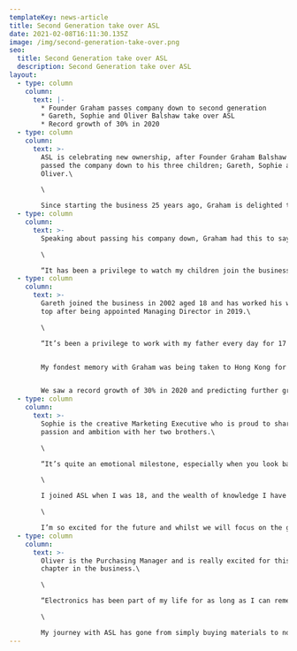 ```yaml
---
templateKey: news-article
title: Second Generation take over ASL
date: 2021-02-08T16:11:30.135Z
image: /img/second-generation-take-over.png
seo:
  title: Second Generation take over ASL
  description: Second Generation take over ASL
layout:
  - type: column
    column:
      text: |-
        * Founder Graham passes company down to second generation
        * Gareth, Sophie and Oliver Balshaw take over ASL
        * Record growth of 30% in 2020
  - type: column
    column:
      text: >-
        ASL is celebrating new ownership, after Founder Graham Balshaw has
        passed the company down to his three children; Gareth, Sophie and
        Oliver.\

        \

        Since starting the business 25 years ago, Graham is delighted to keep the £5million business in the family.
  - type: column
    column:
      text: >-
        Speaking about passing his company down, Graham had this to say;\

        \

        “It has been a privilege to watch my children join the business one by one, over the past 25 years and I couldn’t be more proud. Their work ethic and dedication to growing the business made it a very easy decision in passing the company down to them and I’m looking forward to seeing them take ASL even further ”.
  - type: column
    column:
      text: >-
        Gareth joined the business in 2002 aged 18 and has worked his way to the
        top after being appointed Managing Director in 2019.\

        \

        “It’s been a privilege to work with my father every day for 17 years! Many people can’t believe in all that time, we have never fallen out nor had a single argument. That’s just the respect we have for each other”. 


        My fondest memory with Graham was being taken to Hong Kong for my first business trip aged 22. We had 1 week there visiting exhibitions and meeting suppliers. It was a great trip and opened my eyes to how we could do a lot more international business. Since then we have developed strong partnerships in China and Eastern Europe. 


        We saw a record growth of 30% in 2020 and predicting further growth of 20% for 2021. Our plan for the next 5 years is to double the turnover to £10million by investing in more machinery and venturing into new markets. Whilst we appreciate such growth will come with challenges, we know with focus and hard work, it’s achievable”.
  - type: column
    column:
      text: >-
        Sophie is the creative Marketing Executive who is proud to share her
        passion and ambition with her two brothers.\

        \

        “It’s quite an emotional milestone, especially when you look back and see how far we have all come. We started off as kids helping dad out in the school holidays, and here we are 20 years later taking over a £5million business!\

        \

        I joined ASL when I was 18, and the wealth of knowledge I have gained from my dad has been invaluable. He has given me so much time from mastering marketing techniques to teaching me the overall operations of running a business.\

        \

        I’m so excited for the future and whilst we will focus on the goals and push for further growth, we’ll most definitely enjoy the journey and look after one another. It’s a very fortunate position to be in, we’re extremely blessed”.
  - type: column
    column:
      text: >-
        Oliver is the Purchasing Manager and is really excited for this next
        chapter in the business.\

        \

        “Electronics has been part of my life for as long as I can remember. From my Dad teaching me to wire my first plug when I was only 6, to re-wiring my first house! None of which I could have done without him.\

        \

        My journey with ASL has gone from simply buying materials to now managing the purchasing department and managing multiple production cells so it’s really exciting to now be taking over the business that my Dad started from scratch. I can’t wait to see what the future holds and am looking forward to working with my family to make my old man proud!”
---
```

